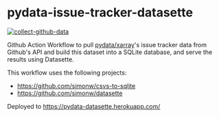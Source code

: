 # pydata-issue-tracker-datasette

[![collect-github-data](https://github.com/andersy005/pydata-issue-tracker-datasette/actions/workflows/github-to-sqlite.yaml/badge.svg)](https://github.com/andersy005/pydata-issue-tracker-datasette/actions/workflows/github-to-sqlite.yaml)

Github Action Workflow to pull [pydata/xarray](https://github.com/pydata/xarray)'s issue tracker data from Github's API
and build this dataset into a SQLite database, and serve the results using Datasette.

This workflow uses the following projects:

- https://github.com/simonw/csvs-to-sqlite
- https://github.com/simonw/datasette

Deployed to https://pydata-datasette.herokuapp.com/
